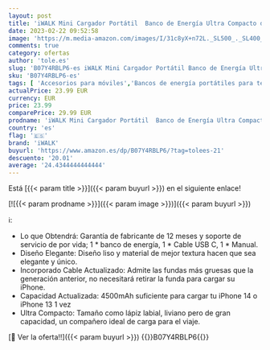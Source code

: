 ```yaml
---
layout: post
title: 'iWALK Mini Cargador Portátil  Banco de Energía Ultra Compacto de 4500 mAh  Batería Externa Pequeña y Linda Compatible con iPhone 14/14 Plus/14 Pro/14 Pro Max/13/12/11/XR/X/8/7/6 y Más'
date: 2023-02-22 09:52:58
image: 'https://m.media-amazon.com/images/I/31c8yX+n72L._SL500_._SL400_.jpg'
comments: true
category: ofertas
author: 'tole.es'
slug: 'B07Y4RBLP6-es iWALK Mini Cargador Portátil Banco de Energía Ultra...'
sku: 'B07Y4RBLP6-es'
tags: [ 'Accesorios para móviles','Bancos de energía portátiles para teléfonos móviles','Cargadores para móviles','Comunicación móvil y accesorios','Electrónica','iphone','iwalk','🇪🇸', ]
actualPrice: 23.99 EUR
currency: EUR
price: 23.99
comparePrice: 29.99 EUR
prodname: 'iWALK Mini Cargador Portátil  Banco de Energía Ultra Compacto de 4500 mAh  Batería Externa Pequeña y Linda Compatible con iPhone 14/14 Plus/14 Pro/14 Pro Max/13/12/11/XR/X/8/7/6 y Más'
country: 'es'
flag: '🇪🇸'
brand: 'iWALK'
buyurl: 'https://www.amazon.es/dp/B07Y4RBLP6/?tag=tolees-21'
descuento: '20.01'
average: '24.4344444444444'
---
```


Está [{{< param title >}}]({{< param buyurl >}}) en el siguiente enlace!

[![{{< param prodname >}}]({{< param image >}})]({{< param buyurl >}})

ℹ️:

- Lo que Obtendrá: Garantía de fabricante de 12 meses y soporte de servicio de por vida; 1 * banco de energía, 1 * Cable USB C, 1 * Manual.
- Diseño Elegante: Diseño liso y material de mejor textura hacen que sea elegante y único.
- Incorporado Cable Actualizado: Admite las fundas más gruesas que la generación anterior, no necesitará retirar la funda para cargar su iPhone.
- Capacidad Actualizada: 4500mAh suficiente para cargar tu iPhone 14 o iPhone 13 1 vez
- Ultra Compacto: Tamaño como lápiz labial, liviano pero de gran capacidad, un compañero ideal de carga para el viaje.

[🛒 Ver la oferta!!]({{< param buyurl >}})
{{<world>}}B07Y4RBLP6{{</world>}}
